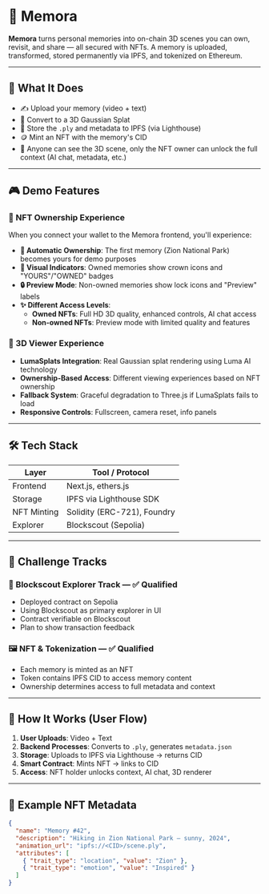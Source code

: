 # 🧠 Memora

**Memora** turns personal memories into on-chain 3D scenes you can own, revisit, and share — all secured with NFTs. A memory is uploaded, transformed, stored permanently via IPFS, and tokenized on Ethereum.

---

## 🚀 What It Does

- ✍️ Upload your memory (video + text)
- 🧊 Convert to a 3D Gaussian Splat
- 🧾 Store the `.ply` and metadata to IPFS (via Lighthouse)
- 🪙 Mint an NFT with the memory's CID
- 🔗 Anyone can see the 3D scene, only the NFT owner can unlock the full context (AI chat, metadata, etc.)

---

## 🎮 Demo Features

### 🔐 NFT Ownership Experience
When you connect your wallet to the Memora frontend, you'll experience:

- **🎉 Automatic Ownership**: The first memory (Zion National Park) becomes yours for demo purposes
- **👑 Visual Indicators**: Owned memories show crown icons and "YOURS"/"OWNED" badges
- **🔒 Preview Mode**: Non-owned memories show lock icons and "Preview" labels
- **✨ Different Access Levels**: 
  - **Owned NFTs**: Full HD 3D quality, enhanced controls, AI chat access
  - **Non-owned NFTs**: Preview mode with limited quality and features

### 🌟 3D Viewer Experience
- **LumaSplats Integration**: Real Gaussian splat rendering using Luma AI technology
- **Ownership-Based Access**: Different viewing experiences based on NFT ownership
- **Fallback System**: Graceful degradation to Three.js if LumaSplats fails to load
- **Responsive Controls**: Fullscreen, camera reset, info panels

---

## 🛠 Tech Stack

| Layer       | Tool / Protocol            |
|-------------|----------------------------|
| Frontend    | Next.js, ethers.js         |
| Storage     | IPFS via Lighthouse SDK    |
| NFT Minting | Solidity (ERC-721), Foundry |
| Explorer    | Blockscout (Sepolia)       |

---

## 🎯 Challenge Tracks

### 🧿 Blockscout Explorer Track — ✅ Qualified
- Deployed contract on Sepolia
- Using Blockscout as primary explorer in UI
- Contract verifiable on Blockscout
- Plan to show transaction feedback

### 🖼 NFT & Tokenization — ✅ Qualified
- Each memory is minted as an NFT
- Token contains IPFS CID to access memory content
- Ownership determines access to full metadata and context

---

## 🧪 How It Works (User Flow)

1. **User Uploads**: Video + Text
2. **Backend Processes**: Converts to `.ply`, generates `metadata.json`
3. **Storage**: Uploads to IPFS via Lighthouse → returns CID
4. **Smart Contract**: Mints NFT → links to CID
5. **Access**: NFT holder unlocks context, AI chat, 3D renderer

---

## 🧾 Example NFT Metadata

```json
{
  "name": "Memory #42",
  "description": "Hiking in Zion National Park — sunny, 2024",
  "animation_url": "ipfs://<CID>/scene.ply",
  "attributes": [
    { "trait_type": "location", "value": "Zion" },
    { "trait_type": "emotion", "value": "Inspired" }
  ]
}
